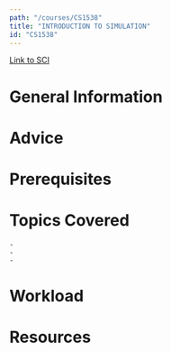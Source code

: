 ```yaml
---
path: "/courses/CS1538"
title: "INTRODUCTION TO SIMULATION"
id: "CS1538"
---
```

[Link to SCI]("http://courses.sci.pitt.edu/courses/courses/view/CS-1538")

# General Information

# Advice


# Prerequisites
<!-- PREREQ_REPLACEMENT (Do not remove) -->

<!-- END PREREQ_REPLACEMENT (Do not remove) -->
# Topics Covered
	- 
	-
	-
# Workload

<!-- TESTIMONIALS
# Testimonials
This gets replaced with Gatsby, its
data comes from Google Sheets for easier
editing!
-->

# Resources
